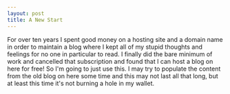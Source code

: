 ```yaml
---
layout: post
title: A New Start
---
```


For over ten years I spent good money on a hosting site and a domain name in order to maintain a blog where I kept all of my stupid thoughts and feelings for no one in particular to read. I finally did the bare minimum of work and cancelled that subscription and found that I can host a blog on here for free! So I'm going to just use this. I may try to populate the content from the old blog on here some time and this may not last all that long, but at least this time it's not burning a hole in my wallet.
